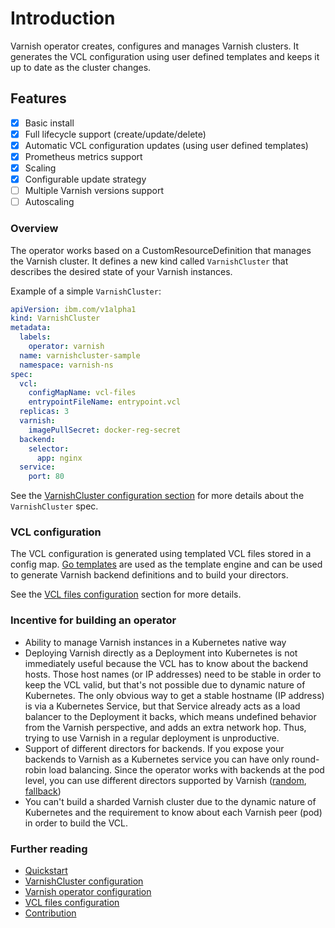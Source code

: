 # Introduction

Varnish operator creates, configures and manages Varnish clusters. It generates the VCL configuration using user defined templates and keeps it up to date as the cluster changes.

## Features

 * [x] Basic install
 * [x] Full lifecycle support (create/update/delete)
 * [x] Automatic VCL configuration updates (using user defined templates)
 * [x] Prometheus metrics support
 * [x] Scaling
 * [x] Configurable update strategy
 * [ ] Multiple Varnish versions support
 * [ ] Autoscaling

### Overview

The operator works based on a CustomResourceDefinition that manages the Varnish cluster. It defines a new kind called `VarnishCluster` that describes the desired state of your Varnish instances.

Example of a simple `VarnishCluster`:

```yaml
apiVersion: ibm.com/v1alpha1
kind: VarnishCluster
metadata:
  labels:
    operator: varnish
  name: varnishcluster-sample
  namespace: varnish-ns
spec:
  vcl:
    configMapName: vcl-files
    entrypointFileName: entrypoint.vcl
  replicas: 3
  varnish:
    imagePullSecret: docker-reg-secret
  backend:  
    selector:
      app: nginx
  service:
    port: 80
```

See the [VarnishCluster configuration section](varnish-cluster-configuration.md) for more details about the `VarnishCluster` spec.

### VCL configuration

The VCL configuration is generated using templated VCL files stored in a config map. [Go templates](https://golang.org/pkg/text/template/) are used as the template engine and can be used to generate Varnish backend definitions and to build your directors.

See the [VCL files configuration](vcl-configuration.md) section for more details.

### Incentive for building an operator

* Ability to manage Varnish instances in a Kubernetes native way 
* Deploying Varnish directly as a Deployment into Kubernetes is not immediately useful because the VCL has to know about the backend hosts. Those host names (or IP addresses) need to be stable in order to keep the VCL valid, but that's not possible due to dynamic nature of Kubernetes. The only obvious way to get a stable hostname (IP address) is via a Kubernetes Service, but that Service already acts as a load balancer to the Deployment it backs, which means undefined behavior from the Varnish perspective, and adds an extra network hop. Thus, trying to use Varnish in a regular deployment is unproductive.
* Support of different directors for backends. If you expose your backends to Varnish as a Kubernetes service you can have only round-robin load balancing. Since the operator works with backends at the pod level, you can use different directors supported by Varnish ([random](https://varnish-cache.org/docs/5.1/reference/vmod_directors.generated.html#obj-random), [fallback](https://varnish-cache.org/docs/5.1/reference/vmod_directors.generated.html#obj-fallback))
* You can't build a sharded Varnish cluster due to the dynamic nature of Kubernetes and the requirement to know about each Varnish peer (pod) in order to build the VCL.

### Further reading

* [Quickstart](quick-start.md)
* [VarnishCluster configuration](varnish-cluster-configuration.md)
* [Varnish operator configuration](operator-configuration.md)
* [VCL files configuration](vcl-configuration.md)
* [Contribution](development.md)
